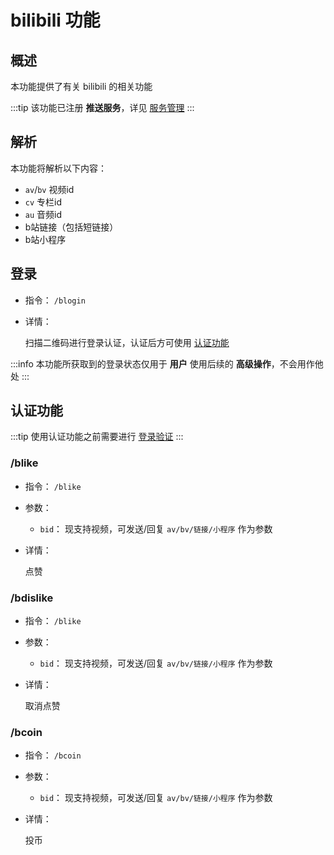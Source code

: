 # bilibili 功能

## 概述

本功能提供了有关 bilibili 的相关功能

:::tip
该功能已注册 **推送服务**，详见 [服务管理](../admin/task_manager.md)
:::

## 解析

本功能将解析以下内容：

- `av`/`bv` 视频id
- `cv` 专栏id
- `au` 音频id
- b站链接（包括短链接）
- b站小程序

## 登录

- 指令： `/blogin`

- 详情：

  扫描二维码进行登录认证，认证后方可使用 [认证功能](#认证功能)

:::info
本功能所获取到的登录状态仅用于 **用户** 使用后续的 **高级操作**，不会用作他处
:::

## 认证功能

:::tip
使用认证功能之前需要进行 [登录验证](#登录)
:::

### /blike

- 指令： `/blike`

- 参数：

  - `bid`： 现支持视频，可发送/回复 `av/bv/链接/小程序` 作为参数

- 详情：

  点赞

### /bdislike

- 指令： `/blike`

- 参数：

  - `bid`： 现支持视频，可发送/回复 `av/bv/链接/小程序` 作为参数

- 详情：

  取消点赞

### /bcoin

- 指令： `/bcoin`

- 参数：

  - `bid`： 现支持视频，可发送/回复 `av/bv/链接/小程序` 作为参数

- 详情：

  投币
